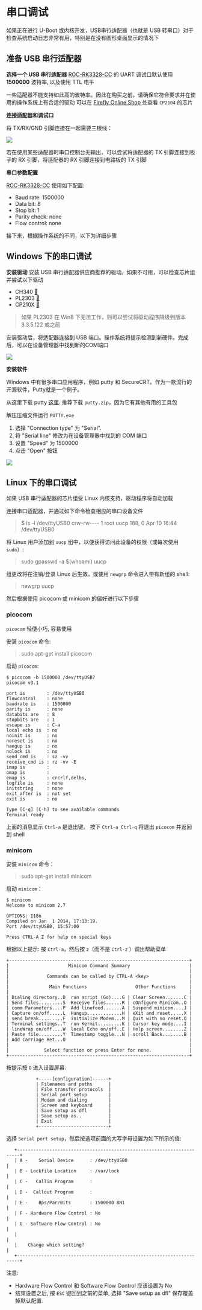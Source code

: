 # 串口调试

如果正在进行 U-Boot 或内核开发，USB串行适配器（也就是 USB 转串口）对于检查系统启动日志非常有用，特别是在没有图形桌面显示的情况下

## 准备 USB 串行适配器

**选择一个 USB 串行适配器** 
[ROC-RK3328-CC] 的 UART 调试口默认使用 **1500000** 波特率, 以及使用 TTL 电平

一些适配器不能支持如此高的波特率。因此在购买之前，请确保它符合要求并在使用的操作系统上有合适的驱动
可以在 [Firefly Online Shop](http://shop.t-firefly.com/goods.php?id=32) 处查看 `CP2104` 的芯片

**连接适配器和调试口**

将 TX/RX/GND 引脚连接在一起需要三根线：

![](img/debug_con.png)

若在使用某些适配器时串口控制台无输出，可以尝试将适配器的 TX 引脚连接到板子的 RX 引脚，将适配器的 RX 引脚连接到电路板的 TX 引脚

**串口参数配置**

[ROC-RK3328-CC] 使用如下配置:

- Baud rate: 1500000
- Data bit: 8
- Stop bit: 1
- Parity check: none
- Flow control: none

接下来，根据操作系统的不同，以下为详细步骤

## Windows 下的串口调试

**安装驱动**
安装 USB 串行适配器供应商推荐的驱动。如果不可用，可以检查芯片组并尝试以下驱动
 - CH340  [🔗](http://www.wch.cn/downloads.php?name=pro&proid=5)
 - PL2303 [🔗](http://www.prolific.com.tw/US/ShowProduct.aspx?pcid=41)
 - CP210X [🔗](http://www.silabs.com/products/mcu/pages/usbtouartbridgevcpdrivers.aspx)

> 如果 PL2303 在 Win8 下无法工作，则可以尝试将驱动程序降级到版本 3.3.5.122 或之前

安装驱动后，将适配器连接到 USB 端口。操作系统将提示检测到新硬件。完成后，可以在设备管理器中找到新的COM端口

![](img/debug_devicemanager_com.png)

**安装软件**

Windows 中有很多串口应用程序，例如 putty 和 SecureCRT。作为一款流行的开源软件，Putty就是一个例子。

从这里下载 putty [这里](http://www.chiark.greenend.org.uk/~sgtatham/putty/download.html). 推荐下载 `putty.zip`，因为它有其他有用的工具包

解压压缩文件运行 `PUTTY.exe`

1. 选择 "Connection type" 为 "Serial".
2. 将 "Serial line" 修改为在设备管理器中找到的 COM 端口
3. 设置 "Speed" 为 1500000
4. 点击 "Open" 按钮

![](img/debug_putty_serial.png)

## Linux 下的串口调试

如果 USB 串行适配器的芯片组受 Linux 内核支持，驱动程序将自动加载

连接串口适配器，并通过如下命令检查相应的串口设备文件

> $ ls -l /dev/ttyUSB0 
> crw-rw---- 1 root uucp 188, 0 Apr 10 16:44 /dev/ttyUSB0

将 Linux 用户添加到 `uucp` 组中，以便获得访问此设备的权限（或每次使用`sudo`）:

> sudo gpasswd -a $(whoami) uucp

组更改将在注销/登录 Linux 后生效，或使用 `newgrp` 命令进入带有新组的 shell:

> newgrp uucp

然后根据使用 picocom 或 minicom 的偏好进行以下步骤

### picocom
    
`picocom` 轻便小巧, 容易使用

安装 `picocom` 命令:

> sudo apt-get install picocom

启动 `picocom`:

```
$ picocom -b 1500000 /dev/ttyUSB?
picocom v3.1

port is        : /dev/ttyUSB0
flowcontrol    : none
baudrate is    : 1500000
parity is      : none
databits are   : 8
stopbits are   : 1
escape is      : C-a
local echo is  : no
noinit is      : no
noreset is     : no
hangup is      : no
nolock is      : no
send_cmd is    : sz -vv
receive_cmd is : rz -vv -E
imap is        : 
omap is        : 
emap is        : crcrlf,delbs,
logfile is     : none
initstring     : none
exit_after is  : not set
exit is        : no

Type [C-q] [C-h] to see available commands
Terminal ready
```

上面的消息显示 `Ctrl-a` 是退出键。 按下 `Ctrl-a Ctrl-q` 将退出 `picocom` 并返回到 shell

### minicom

安装 `minicom` 命令：

> sudo apt-get install minicom

启动 `minicom`：

```
$ minicom
Welcome to minicom 2.7

OPTIONS: I18n
Compiled on Jan  1 2014, 17:13:19.
Port /dev/ttyUSB0, 15:57:00
                                                                                                                       
Press CTRL-A Z for help on special keys
```

根据以上提示: 按 `Ctrl-a`，然后按 `z`（而不是 `Ctrl-z` ）调出帮助菜单

```
+-------------------------------------------------------------------+
|                      Minicom Command Summary                      |
|                                                                   |
|              Commands can be called by CTRL-A <key>               |
|                                                                   |
|               Main Functions                  Other Functions     |
|                                                                   |
| Dialing directory..D  run script (Go)....G | Clear Screen.......C |
| Send files.........S  Receive files......R | cOnfigure Minicom..O |
| comm Parameters....P  Add linefeed.......A | Suspend minicom....J |
| Capture on/off.....L  Hangup.............H | eXit and reset.....X |
| send break.........F  initialize Modem...M | Quit with no reset.Q |
| Terminal settings..T  run Kermit.........K | Cursor key mode....I |
| lineWrap on/off....W  local Echo on/off..E | Help screen........Z |
| Paste file.........Y  Timestamp toggle...N | scroll Back........B |
| Add Carriage Ret...U                                              |
|                                                                   |
|             Select function or press Enter for none.              |
+-------------------------------------------------------------------+
```

按提示按 `O` 进入设置屏幕:
```
           +-----[configuration]------+
           | Filenames and paths      |
           | File transfer protocols  |
           | Serial port setup        |
           | Modem and dialing        |
           | Screen and keyboard      |
           | Save setup as dfl        |
           | Save setup as..          |
           | Exit                     |
           +--------------------------+
```

选择 `Serial port setup`，然后按选项前面的大写字母设置为如下所示的值:

```
   +-----------------------------------------------------------------------+
   | A -    Serial Device      : /dev/ttyUSB0                              |
   | B - Lockfile Location     : /var/lock                                 |
   | C -   Callin Program      :                                           |
   | D -  Callout Program      :                                           |
   | E -    Bps/Par/Bits       : 1500000 8N1                               |
   | F - Hardware Flow Control : No                                        |
   | G - Software Flow Control : No                                        |
   |                                                                       |
   |    Change which setting?                                              |
   +-----------------------------------------------------------------------+
```

注意:
* Hardware Flow Control 和 Software Flow Control 应该设置为 No
* 结束设置之后, 按 `ESC` 键回到之前的菜单, 选择 "Save setup as dfl" 保存覆盖掉默认配置.

[ROC-RK3328-CC]: http://en.t-firefly.com/product/rocrk3328cc.html "ROC-RK3328-CC Official Website"

